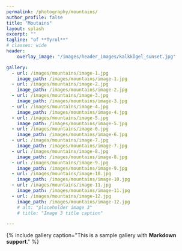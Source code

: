 ```yaml
---
permalink: /photography/mountains/
author_profile: false
title: "Moutains"
layout: splash
excerpt: ""
tagline: "of **Tyrol**"
# classes: wide
header: 
    overlay_image: "/images/header_images/kalkkögel_sunset.jpg"

gallery:
  - url: /images/mountains/image-1.jpg
    image_path: /images/mountains/image-1.jpg
  - url: /images/mountains/image-2.jpg
    image_path: /images/mountains/image-2.jpg
  - url: /images/mountains/image-3.jpg
    image_path: /images/mountains/image-3.jpg
  - url: /images/mountains/image-4.jpg
    image_path: /images/mountains/image-4.jpg
  - url: /images/mountains/image-5.jpg
    image_path: /images/mountains/image-5.jpg
  - url: /images/mountains/image-6.jpg
    image_path: /images/mountains/image-6.jpg
  - url: /images/mountains/image-7.jpg
    image_path: /images/mountains/image-7.jpg
  - url: /images/mountains/image-8.jpg
    image_path: /images/mountains/image-8.jpg
  - url: /images/mountains/image-9.jpg
    image_path: /images/mountains/image-9.jpg
  - url: /images/mountains/image-10.jpg
    image_path: /images/mountains/image-10.jpg
  - url: /images/mountains/image-11.jpg
    image_path: /images/mountains/image-11.jpg
  - url: /images/mountains/image-12.jpg
    image_path: /images/mountains/image-12.jpg
    # alt: "placeholder image 3"
    # title: "Image 3 title caption"

---
```


{% include gallery caption="This is a sample gallery with **Markdown support**." %}